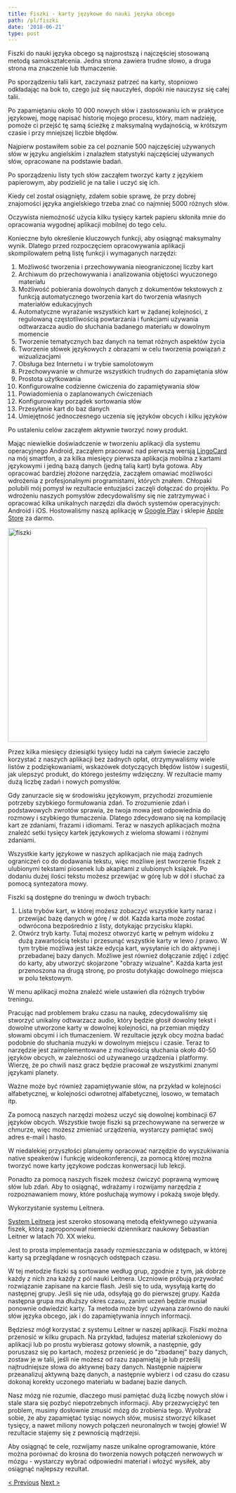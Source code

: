```yaml
---
title: Fiszki - karty językowe do nauki języka obcego
path: /pl/fiszki
date: '2018-06-21'
type: post
---
```


Fiszki do nauki języka obcego są najprostszą i najczęściej stosowaną metodą samokształcenia. Jedna strona zawiera trudne słowo, a druga strona ma znaczenie lub tłumaczenie.

Po sporządzeniu talii kart, zaczynasz patrzeć na karty, stopniowo odkładając na bok to, czego już się nauczyłeś, dopóki nie nauczysz się całej talii.

Po zapamiętaniu około 10 000 nowych słów i zastosowaniu ich w praktyce językowej, mogę napisać historię mojego procesu, który, mam nadzieję, pomoże ci przejść tę samą ścieżkę z maksymalną wydajnością, w krótszym czasie i przy mniejszej liczbie błędów.

Najpierw postawiłem sobie za cel poznanie 500 najczęściej używanych słów w języku angielskim i znalazłem statystyki najczęściej używanych słów, opracowane na podstawie badań.

Po sporządzeniu listy tych słów zacząłem tworzyć karty z językiem papierowym, aby podzielić je na talie i uczyć się ich.

Kiedy cel został osiągnięty, zdałem sobie sprawę, że przy dobrej znajomości języka angielskiego trzeba znać co najmniej 5000 różnych słów.

Oczywista niemożność użycia kilku tysięcy kartek papieru skłoniła mnie do opracowania wygodnej aplikacji mobilnej do tego celu.

Konieczne było określenie kluczowych funkcji, aby osiągnąć maksymalny wynik. Dlatego przed rozpoczęciem opracowywania aplikacji skompilowałem pełną listę funkcji i wymaganych narzędzi:

1. Możliwość tworzenia i przechowywania nieograniczonej liczby kart
2. Archiwum do przechowywania i analizowania objętości wyuczonego materiału
3. Możliwość pobierania dowolnych danych z dokumentów tekstowych z funkcją automatycznego tworzenia kart do tworzenia własnych materiałów edukacyjnych
4. Automatyczne wyrażanie wszystkich kart w żądanej kolejności, z regulowaną częstotliwością powtarzania i funkcjami używania odtwarzacza audio do słuchania badanego materiału w dowolnym momencie
5. Tworzenie tematycznych baz danych na temat różnych aspektów życia
6. Tworzenie słówek językowych z obrazami w celu tworzenia powiązań z wizualizacjami
7. Obsługa bez Internetu i w trybie samolotowym
8. Przechowywanie w chmurze wszystkich trudnych do zapamiętania słów
9. Prostota użytkowania
10. Konfigurowalne codzienne ćwiczenia do zapamiętywania słów
11. Powiadomienia o zaplanowanych ćwiczeniach
12. Konfigurowalny porządek sortowania słów
13. Przesyłanie kart do baz danych
14. Umiejętność jednoczesnego uczenia się języków obcych i kilku języków

Po ustaleniu celów zacząłem aktywnie tworzyć nowy produkt.

Mając niewielkie doświadczenie w tworzeniu aplikacji dla systemu operacyjnego Android, zacząłem pracować nad pierwszą wersją <a href="https://lingocard.com" target="_blank" rel="noopener">LingoCard</a> na mój smartfon, a za kilka miesięcy pierwsza aplikacja mobilna z kartami językowymi i jedną bazą danych (jedną talią kart) była gotowa. Aby opracować bardziej złożone narzędzia, zacząłem omawiać możliwości wdrożenia z profesjonalnymi programistami, których znałem. Chłopaki polubili mój pomysł iw rezultacie entuzjaści zaczęli dołączać do projektu. Po wdrożeniu naszych pomysłów zdecydowaliśmy się nie zatrzymywać i opracować kilka unikalnych narzędzi dla dwóch systemów operacyjnych: Android i iOS. Hostowaliśmy naszą aplikację w <a href="https://play.google.com/store/apps/details?id=com.lingocard.lingocard" target="_blank" rel="noopener">Google Play</a> i sklepie <a href="https://itunes.apple.com/us/app/lingocard/id1217076835?mt=8" target="_blank" rel="noopener">Apple Store</a> za darmo.

<img class="aligncenter wp-image-7109" src="../images/2018/05/LingoCard-play.png" alt="fiszki" width="453" height="487" />

Przez kilka miesięcy dziesiątki tysięcy ludzi na całym świecie zaczęło korzystać z naszych aplikacji bez żadnych opłat, otrzymywaliśmy wiele listów z podziękowaniami, wskazówek dotyczących błędów listów i sugestii, jak ulepszyć produkt, do którego jesteśmy wdzięczny. W rezultacie mamy dużą liczbę zadań i nowych pomysłów.

Gdy zanurzacie się w środowisku językowym, przychodzi zrozumienie potrzeby szybkiego formułowania zdań. To zrozumienie zdań i podstawowych zwrotów sprawia, że ​​twoja mowa jest odpowiednia do rozmowy i szybkiego tłumaczenia. Dlatego zdecydowano się na kompilację kart ze zdaniami, frazami i idiomami. Teraz w naszych aplikacjach można znaleźć setki tysięcy kartek językowych z wieloma słowami i różnymi zdaniami.

Wszystkie karty językowe w naszych aplikacjach nie mają żadnych ograniczeń co do dodawania tekstu, więc możliwe jest tworzenie fiszek z ulubionymi tekstami piosenek lub akapitami z ulubionych książek. Po dodaniu dużej ilości tekstu możesz przewijać w górę lub w dół i słuchać za pomocą syntezatora mowy.

Fiszki są dostępne do treningu w dwóch trybach:

1. Lista trybów kart, w której możesz zobaczyć wszystkie karty naraz i przewijać bazę danych w górę / w dół. Każda karta może zostać odwrócona bezpośrednio z listy, dotykając przycisku klapki.
2. Otwórz tryb karty. Tutaj możesz otworzyć kartę w pełnym widoku z dużą zawartością tekstu i przesunąć wszystkie karty w lewo / prawo. W tym trybie możliwa jest także edycja kart, wysyłanie ich do aktywnej i przebadanej bazy danych. Możliwe jest również dołączanie zdjęć i zdjęć do karty, aby utworzyć skojarzone "obrazy wizualne". Każda karta jest przenoszona na drugą stronę, po prostu dotykając dowolnego miejsca w polu tekstowym.

W menu aplikacji można znaleźć wiele ustawień dla różnych trybów treningu.

Pracując nad problemem braku czasu na naukę, zdecydowaliśmy się stworzyć unikalny odtwarzacz audio, który będzie głosił dowolny tekst i dowolne utworzone karty w dowolnej kolejności, na przemian między słowami obcymi i ich tłumaczeniem. W rezultacie język obcy można badać podobnie do słuchania muzyki w dowolnym miejscu i czasie. Teraz to narzędzie jest zaimplementowane z możliwością słuchania około 40-50 języków obcych, w zależności od używanego urządzenia i platformy. Wierzę, że po chwili nasz gracz będzie pracował ze wszystkimi znanymi językami planety.

Ważne może być również zapamiętywanie słów, na przykład w kolejności alfabetycznej, w kolejności odwrotnej alfabetycznej, losowo, w tematach itp.

Za pomocą naszych narzędzi możesz uczyć się dowolnej kombinacji 67 języków obcych. Wszystkie twoje fiszki są przechowywane na serwerze w chmurze, więc możesz zmieniać urządzenia, wystarczy pamiętać swój adres e-mail i hasło.

W niedalekiej przyszłości planujemy opracować narzędzie do wyszukiwania native speakerów i funkcję wideokonferencji, za pomocą której można tworzyć nowe karty językowe podczas konwersacji lub lekcji.

Ponadto za pomocą naszych fiszek możesz ćwiczyć poprawną wymowę słów lub zdań. Aby to osiągnąć, wdrażamy i rozwijamy narzędzia z rozpoznawaniem mowy, które posłuchają wymowy i pokażą swoje błędy.

Wykorzystanie systemu Leitnera.

<a href="https://en.wikipedia.org/wiki/Leitner_system" target="_blank" rel="noopener">System Leitnera</a> jest szeroko stosowaną metodą efektywnego używania fiszek, którą zaproponował niemiecki dziennikarz naukowy Sebastian Leitner w latach 70. XX wieku.

Jest to prosta implementacja zasady rozmieszczania w odstępach, w której karty są przeglądane w rosnących odstępach czasu.

W tej metodzie fiszki są sortowane według grup, zgodnie z tym, jak dobrze każdy z nich zna każdy z pól nauki Leitnera. Uczniowie próbują przywołać rozwiązanie zapisane na karcie flash. Jeśli się to uda, wysyłają kartę do następnej grupy. Jeśli się nie uda, odsyłają go do pierwszej grupy. Każda następna grupa ma dłuższy okres czasu, zanim uczeń będzie musiał ponownie odwiedzić karty. Ta metoda może być używana zarówno do nauki słów języka obcego, jak i do zapamiętywania innych informacji.

Będziesz mógł korzystać z systemu Leitner w naszej aplikacji. Fiszki można przenosić w kilku grupach. Na przykład, ładujesz materiał szkoleniowy do aplikacji lub po prostu wybierasz gotowy słownik, a następnie, gdy poruszasz się po kartach, możesz przenieść je do "zbadanej" bazy danych, zostaw je w talii, jeśli nie możesz od razu zapamiętaj je lub prześlij najtrudniejsze słowa do aktywnej bazy danych. Następnie najpierw przeanalizuj aktywną bazę danych, a następnie wybierz i od czasu do czasu dokonaj korekty uczonego materiału w badanej bazie danych.

Nasz mózg nie rozumie, dlaczego musi pamiętać dużą liczbę nowych słów i stale stara się pozbyć niepotrzebnych informacji. Aby przezwyciężyć ten problem, musimy dosłownie zmusić mózg do zrobienia tego. Wyobraź sobie, że aby zapamiętać tysiąc nowych słów, musisz stworzyć kilkaset tysięcy, a nawet miliony nowych połączeń neuronalnych w twojej głowie! W rezultacie stajemy się z pewnością mądrzejsi.

Aby osiągnąć te cele, rozwijamy nasze unikalne oprogramowanie, które można porównać do krosna do tworzenia nowych połączeń nerwowych w mózgu - wystarczy wybrać odpowiedni materiał i włożyć wysiłek, aby osiągnąć najlepszy rezultat.

<a href="/pl/jak-szybko-nauczyc-sie-angielskiego">< Previous</a> <a href="/pl/jak-poprawic-slownictwo">Next ></a>